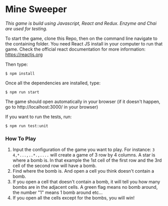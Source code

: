 # Mine Sweeper
*This game is build using Javascript, React and Redux. Enzyme and Chai are used for testing.*

To start the game, clone this Repo, then on the command line navigate to the containing folder.
You need React JS install in your computer to run that game. Check the official react documentation for more information: https://reactjs.org

Then type:

`$ npm install`

Once all the dependencies are installed, type:

`$ npm run start`

The game should open automatically in your browser (if it doesn't happen, go to http://localhost:3000/ in your browser)

If you want to run the tests, run:

`$ npm run test:unit`


### How To Play
1. Input the configuration of the game you want to play.
For instance: `3 4,*...,..*.,....` will create a game of 3 row by 4 columns.
A star is where a bomb is. In that example the 1st cell of the first row and the 3rd cell of the second row will have a bomb.
2. Find where the bomb is. And open a cell you think doesn't contain a bomb.
3. If you open a cell that doesn't contain a bomb, it will tell you how many bombs are in the adjacent cells. A green flag means no bomb around, the number "1" means 1 bomb around etc...
4. If you open all the cells except for the bombs, you will win!

